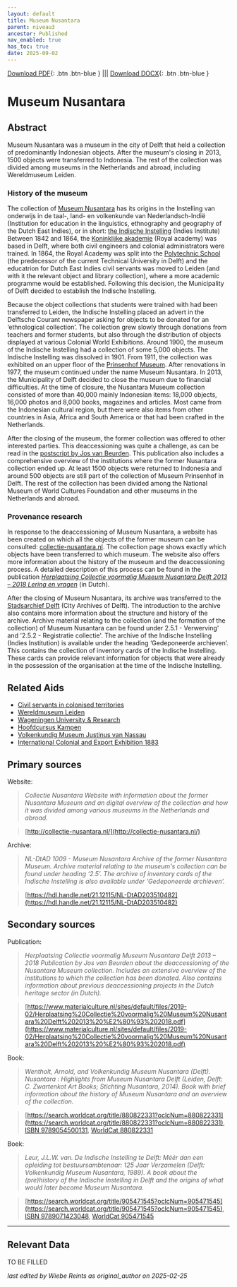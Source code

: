 ```yaml
---
layout: default
title: Museum Nusantara
parent: niveau3
ancestor: Published
nav_enabled: true
has_toc: true
date: 2025-09-02
--- 
```



[Download PDF](https://raw.githubusercontent.com/colonial-heritage/research-guides-dev/refs/heads/main/EXPORTS/published/PDF/niveau3/English/MNusantara.pdf){: .btn .btn-blue } |||    [Download DOCX](https://raw.githubusercontent.com/colonial-heritage/research-guides-dev/refs/heads/main/EXPORTS/published/DOCX/niveau3/English/MNusantara.docx){: .btn .btn-blue }


# Museum Nusantara


## Abstract

Museum Nusantara was a museum in the city of Delft that held a collection of predominantly Indonesian objects. After the museum's closing in 2013, 1500 objects were transferred to Indonesia. The rest of the collection was divided among museums in the Netherlands and abroad, including Wereldmuseum Leiden.

### History of the museum

The collection of [Museum Nusantara](http://www.wikidata.org/entity/Q2668933) has its origins in the Instelling van onderwijs in de taal-, land- en volkenkunde van Nederlandsch-Indië (Institution for education in the linguistics, ethnography and geography of the Dutch East Indies), or in short: [the Indische Instelling](http://www.wikidata.org/entity/Q62604589) (Indies Institute) Between 1842 and 1864, the [Koninklijke akademie](http://www.wikidata.org/entity/Q21029912) (Royal academy) was based in Delft, where both civil engineers and colonial administrators were trained. In 1864, the Royal Academy was split into the [Polytechnic School](http://www.wikidata.org/entity/Q56587288) (the predecessor of the current Technical University in Delft) and the educatrion for Dutch East Indies civil servants was moved to Leiden (and with it the relevant object and library collection), where a more academic programme would be established. Following this decision, the Municipality of Delft decided to establish the Indische Instelling.

Because the object collections that students were trained with had been transferred to Leiden, the Indische Instelling placed an advert in the Delftsche Courant newspaper asking for objects to be donated for an ‘ethnological collection’. The collection grew slowly through donations from teachers and former students, but also through the distribution of objects displayed at various Colonial World Exhibitions. Around 1900, the museum of the Indische Instelling had a collection of some 5,000 objects. The Indische Instelling was dissolved in 1901. From 1911, the collection was exhibited on an upper floor of the [Prinsenhof Museum](http://www.wikidata.org/entity/Q281903). After renovations in 1977, the museum continued under the name Museum Nusantara. In 2013, the Municipality of Delft decided to close the museum due to financial difficulties. At the time of closure, the Nusantara Museum collection consisted of more than 40,000 mainly Indonesian items: 18,000 objects, 16,000 photos and 8,000 books, magazines and articles. Most came from the Indonesian cultural region, but there were also items from other countries in Asia, Africa and South America or that had been crafted in the Netherlands. 

After the closing of the museum, the former collection was offered to other interested parties. This deaccessioning was quite a challenge, as can be read in the [postscript by Jos van Beurden](https://www.materialculture.nl/sites/default/files/2019-02/Herplaatsing%20Collectie%20voormalig%20Museum%20Nusantara%20Delft%202013%20%E2%80%93%202018.pdf). This publication also includes a comprehensive overview of the institutions where the former Nusantara collection ended up. At least 1500 objects were returned to Indonesia and around 500 objects are still part of the collection of Museum Prinsenhof in Delft. The rest of the collection has been divided among the National Museum of World Cultures Foundation and other museums in the Netherlands and abroad.

### Provenance research

In response to the deaccessioning of Museum Nusantara, a website has been created on which all the objects of the former museum can be consulted: [collectie-nusantara.nl](http://collectie-nusantara.nl/). The collection page shows exactly which objects have been transferred to which museum. The website also offers more information about the history of the museum and the deaccessioning process. A detailed description of this process can be found in the publication _[Herplaatsing Collectie voormalig Museum Nusantara Delft 2013 – 2018 Lering en vragen](https://www.materialculture.nl/sites/default/files/2019-02/Herplaatsing%20Collectie%20voormalig%20Museum%20Nusantara%20Delft%202013%20%E2%80%93%202018.pdf)_ (in Dutch). 

After the closing of Museum Nusantara, its archive was transferred to the [Stadsarchief Delft](https://zoeken.stadsarchiefdelft.nl/detail.php?nav_id=0-2&id=203510482&index=0#) (City Archives of Delft). The introduction to the archive also contains more information about the structure and history of the archive. Archive material relating to the collection (and the formation of the collection) of Museum Nusantara can be found under 2.5.1 - Verwerving' and '2.5.2 - Registratie collectie'. The archive of the Indische Instelling (Indies Institution) is available under the heading ‘Gedeponeerde archieven’. This contains the collection of inventory cards of the Indische Instelling. These cards can provide relevant information for objects that were already in the possession of the organisation at the time of the Indische Instelling.


## Related Aids

 - [Civil servants in colonised territories](niveau2/English/CivilServants_20240316.yml)  
 - [Wereldmuseum Leiden](niveau3/English/WMLeiden_20240508.yml)  
 - [Wageningen University & Research](niveau3/English/WageningenUniversity_20240508.yml)  
 - [Hoofdcursus Kampen](niveau3/English/HoofdcursusKampen_20250513.yml)  
 - [Volkenkundig Museum Justinus van Nassau](niveau3/English/JustinusNassau_20250513.yml)  
 - [International Colonial and Export Exhibition 1883](niveau3/English/Wereldtentoonstelling1883_20250602.yml)  

## Primary sources

Website:
  > *Collectie Nusantara*
  > _Website with information about the former Nusantara Museum and an digital overview of the collection and how it was divided among various museums in the Netherlands and abroad._  

  > [http://collectie-nusantara.nl/](http://collectie-nusantara.nl/)

Archive:
  > *NL-DtAD 1009 - Museum Nusantara*
  > _Archive of the former Nusantara Museum. Archive material relating to the museum's collection can be found under heading ‘2.5’. The archive of inventory cards of the Indische Instelling is also available under ‘Gedeponeerde archieven’._  

  > [https://hdl.handle.net/21.12115/NL-DtAD203510482](https://hdl.handle.net/21.12115/NL-DtAD203510482)

## Secondary sources

Publication:
  > *Herplaatsing Collectie voormalig Museum Nusantara Delft 2013 – 2018*
  > _Publication by Jos van Beurden about the deaccessioning of the Nusantara Museum collection. Includes an extensive overview of the institutions to which the collection has been donated. Also contains information about previous deaccessioning projects in the Dutch heritage sector (in Dutch)._  

  > [https://www.materialculture.nl/sites/default/files/2019-02/Herplaatsing%20Collectie%20voormalig%20Museum%20Nusantara%20Delft%202013%20%E2%80%93%202018.pdf](https://www.materialculture.nl/sites/default/files/2019-02/Herplaatsing%20Collectie%20voormalig%20Museum%20Nusantara%20Delft%202013%20%E2%80%93%202018.pdf)

Book:
  > *Wentholt, Arnold, and Volkenkundig Museum Nusantara (Delft). Nusantara : Highlights from Museum Nusantara Delft (Leiden, Delft: C. Zwartenkot Art Books; Stichting Nusantara, 2014).*
  > _Book with brief information about the history of Museum Nusantara and an overview of the collection._  

  > [https://search.worldcat.org/title/880822331?oclcNum=880822331](https://search.worldcat.org/title/880822331?oclcNum=880822331), [ISBN 9789054500131](https://isbnsearch.org/isbn/9789054500131), [WorldCat 880822331](https://search.worldcat.org/title/880822331)

Boek:
  > *Leur, J.L.W. van. De Indische Instelling te Delft: Méér dan een opleiding tot bestuursambtenaar: 125 Jaar Verzamelen (Delft: Volkenkundig Museum Nusantara, 1989).*
  > _A book about the (pre)history of the Indische Instelling in Delft and the origins of what would later become Museum Nusantara._  

  > [https://search.worldcat.org/title/905471545?oclcNum=905471545](https://search.worldcat.org/title/905471545?oclcNum=905471545), [ISBN 9789071423048](https://isbnsearch.org/isbn/9789071423048), [WorldCat 905471545](https://search.worldcat.org/title/905471545)



---
## Relevant Data 
TO BE FILLED

_last edited by Wiebe Reints as original_author on 2025-02-25_
        